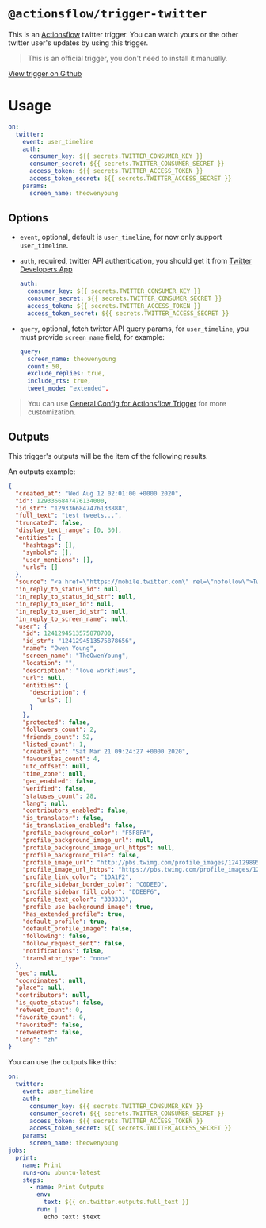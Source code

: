 # `@actionsflow/trigger-twitter`

This is an [Actionsflow](https://github.com/actionsflow/actionsflow) twitter trigger. You can watch yours or the other twitter user's updates by using this trigger.

> This is an official trigger, you don't need to install it manually.

[View trigger on Github](https://github.com/actionsflow/actionsflow/tree/master/packages/actionsflow-trigger-twitter)

# Usage

```yaml
on:
  twitter:
    event: user_timeline
    auth:
      consumer_key: ${{ secrets.TWITTER_CONSUMER_KEY }}
      consumer_secret: ${{ secrets.TWITTER_CONSUMER_SECRET }}
      access_token: ${{ secrets.TWITTER_ACCESS_TOKEN }}
      access_token_secret: ${{ secrets.TWITTER_ACCESS_SECRET }}
    params:
      screen_name: theowenyoung
```

## Options

- `event`, optional, default is `user_timeline`, for now only support `user_timeline`.

- `auth`, required, twitter API authentication, you should get it from [Twitter Developers App](https://developer.twitter.com/en/apps)

  ```yaml
  auth:
    consumer_key: ${{ secrets.TWITTER_CONSUMER_KEY }}
    consumer_secret: ${{ secrets.TWITTER_CONSUMER_SECRET }}
    access_token: ${{ secrets.TWITTER_ACCESS_TOKEN }}
    access_token_secret: ${{ secrets.TWITTER_ACCESS_SECRET }}
  ```

- `query`, optional, fetch twitter API query params, for `user_timeline`, you must provide `screen_name` field, for example:

  ```yaml
  query:
    screen_name: theowenyoung
    count: 50,
    exclude_replies: true,
    include_rts: true,
    tweet_mode: "extended",
  ```

> You can use [General Config for Actionsflow Trigger](https://actionsflow.github.io/docs/workflow/#ontrigger_nameconfig) for more customization.

## Outputs

This trigger's outputs will be the item of the following results.

An outputs example:

```json
{
  "created_at": "Wed Aug 12 02:01:00 +0000 2020",
  "id": 1293366847476134000,
  "id_str": "1293366847476133888",
  "full_text": "test tweets...",
  "truncated": false,
  "display_text_range": [0, 30],
  "entities": {
    "hashtags": [],
    "symbols": [],
    "user_mentions": [],
    "urls": []
  },
  "source": "<a href=\"https://mobile.twitter.com\" rel=\"nofollow\">Twitter Web App</a>",
  "in_reply_to_status_id": null,
  "in_reply_to_status_id_str": null,
  "in_reply_to_user_id": null,
  "in_reply_to_user_id_str": null,
  "in_reply_to_screen_name": null,
  "user": {
    "id": 1241294513575878700,
    "id_str": "1241294513575878656",
    "name": "Owen Young",
    "screen_name": "TheOwenYoung",
    "location": "",
    "description": "love workflows",
    "url": null,
    "entities": {
      "description": {
        "urls": []
      }
    },
    "protected": false,
    "followers_count": 2,
    "friends_count": 52,
    "listed_count": 1,
    "created_at": "Sat Mar 21 09:24:27 +0000 2020",
    "favourites_count": 4,
    "utc_offset": null,
    "time_zone": null,
    "geo_enabled": false,
    "verified": false,
    "statuses_count": 28,
    "lang": null,
    "contributors_enabled": false,
    "is_translator": false,
    "is_translation_enabled": false,
    "profile_background_color": "F5F8FA",
    "profile_background_image_url": null,
    "profile_background_image_url_https": null,
    "profile_background_tile": false,
    "profile_image_url": "http://pbs.twimg.com/profile_images/1241298955742273536/E26HEH2o_normal.jpg",
    "profile_image_url_https": "https://pbs.twimg.com/profile_images/1241298955742273536/E26HEH2o_normal.jpg",
    "profile_link_color": "1DA1F2",
    "profile_sidebar_border_color": "C0DEED",
    "profile_sidebar_fill_color": "DDEEF6",
    "profile_text_color": "333333",
    "profile_use_background_image": true,
    "has_extended_profile": true,
    "default_profile": true,
    "default_profile_image": false,
    "following": false,
    "follow_request_sent": false,
    "notifications": false,
    "translator_type": "none"
  },
  "geo": null,
  "coordinates": null,
  "place": null,
  "contributors": null,
  "is_quote_status": false,
  "retweet_count": 0,
  "favorite_count": 0,
  "favorited": false,
  "retweeted": false,
  "lang": "zh"
}
```

You can use the outputs like this:

```yaml
on:
  twitter:
    event: user_timeline
    auth:
      consumer_key: ${{ secrets.TWITTER_CONSUMER_KEY }}
      consumer_secret: ${{ secrets.TWITTER_CONSUMER_SECRET }}
      access_token: ${{ secrets.TWITTER_ACCESS_TOKEN }}
      access_token_secret: ${{ secrets.TWITTER_ACCESS_SECRET }}
    params:
      screen_name: theowenyoung
jobs:
  print:
    name: Print
    runs-on: ubuntu-latest
    steps:
      - name: Print Outputs
        env:
          text: ${{ on.twitter.outputs.full_text }}
        run: |
          echo text: $text
```

